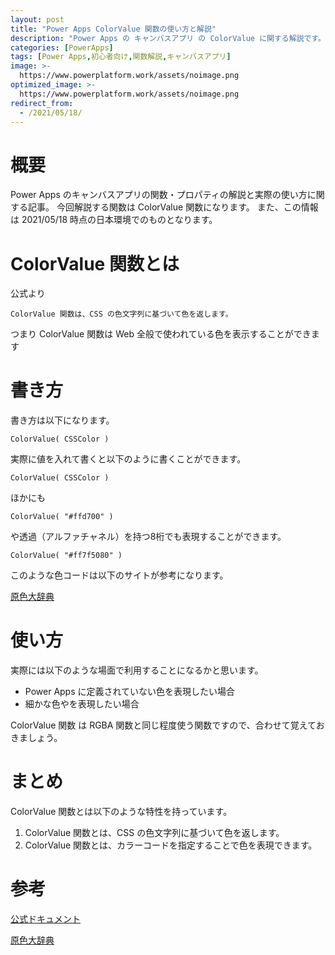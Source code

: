 ```yaml
---
layout: post
title: "Power Apps ColorValue 関数の使い方と解説"
description: "Power Apps の キャンバスアプリ の ColorValue に関する解説です。この記事を読むことで　ColorValue の使い方をマスターすることができます。ColorValue 関数色コードで色を指定したい場合に使います"
categories: [PowerApps]
tags: [Power Apps,初心者向け,関数解説,キャンバスアプリ]
image: >-
  https://www.powerplatform.work/assets/noimage.png
optimized_image: >-
  https://www.powerplatform.work/assets/noimage.png
redirect_from:
  - /2021/05/18/
---
```


#  概要

Power Apps のキャンバスアプリの関数・プロパティの解説と実際の使い方に関する記事。
今回解説する関数は ColorValue 関数になります。
また、この情報は 2021/05/18 時点の日本環境でのものとなります。

# ColorValue 関数とは

公式より
```
ColorValue 関数は、CSS の色文字列に基づいて色を返します。
```

つまり ColorValue 関数は Web 全般で使われている色を表示することができます

# 書き方

書き方は以下になります。

```
ColorValue( CSSColor )
```


実際に値を入れて書くと以下のように書くことができます。

```
ColorValue( CSSColor )
```

ほかにも

```
ColorValue( "#ffd700" ) 
```

や透過（アルファチャネル）を持つ8桁でも表現することができます。

```
ColorValue( "#ff7f5080" ) 
```

このような色コードは以下のサイトが参考になります。

[原色大辞典](https://www.colordic.org/)


# 使い方

実際には以下のような場面で利用することになるかと思います。

- Power Apps に定義されていない色を表現したい場合
- 細かな色やを表現したい場合

ColorValue 関数 は RGBA 関数と同じ程度使う関数ですので、合わせて覚えておきましょう。

# まとめ

ColorValue 関数とは以下のような特性を持っています。

1. ColorValue 関数とは、CSS の色文字列に基づいて色を返します。
2. ColorValue 関数とは、カラーコードを指定することで色を表現できます。

# 参考

[公式ドキュメント](https://docs.microsoft.com/ja-jp/powerapps/maker/canvas-apps/functions/function-colors#syntax)

[原色大辞典](https://www.colordic.org/)


